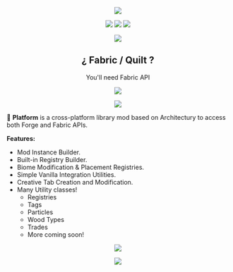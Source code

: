 <div style="text-align: center;">

  ![](https://media.discordapp.net/attachments/911030848432775269/1229223244700057623/Platform.png?ex=662ee65b&is=661c715b&hm=c488c0861de87794d95c9491fd814f877ed131a22ff98e8fb1a100d5de75d70c&=&format=webp&quality=lossless&width=1440&height=380)
  
  [![](https://img.shields.io/discord/648382392230215702?color=208fc6&label=%20&labelColor=1b74b6&logoColor=white&style=for-the-badge&logo=discord)](https://discord.com/invite/fTzK9SP) [![](https://img.shields.io/static/v1?label=&message=ItsBlackGear&color=208fc6&labelColor=1b74b6&style=for-the-badge&logo=x&logoColor=DDE4EF)](https://twitter.com/ItsBlackGear) [![](https://img.shields.io/endpoint?label=&color=208fc6&labelColor=1b74b6&style=for-the-badge&logo=Patreon&logoColor=white&url=https://shieldsio-patreon.vercel.app/api/?username=blackgear&type=patrons)](https://patreon.com/blackgear)

  ![](https://cdn.discordapp.com/attachments/1123494678365479003/1229261034964127754/image.png?ex=662f098d&is=661c948d&hm=ed46329493ade17828645c32daf53c27bf02c4ffb1105774c79e1137c3fe341f&)

  <h2 style="text-align: center">¿ Fabric / Quilt ?</h2>
  You'll need Fabric API

  [![](https://img.shields.io/badge/Requires_Fabric_API-white?style=for-the-badge&labelColor=1b74b6&color=208fc6)](https://www.curseforge.com/minecraft/mc-mods/fabric-api)

  
  ![](https://cdn.discordapp.com/attachments/1123494678365479003/1229261034964127754/image.png?ex=662f098d&is=661c948d&hm=ed46329493ade17828645c32daf53c27bf02c4ffb1105774c79e1137c3fe341f&)

</div>

🚀 **Platform** is a cross-platform library mod based on Architectury to access both Forge and Fabric APIs.

**Features:**
- Mod Instance Builder.
- Built-in Registry Builder.
- Biome Modification & Placement Registries.
- Simple Vanilla Integration Utilities.
- Creative Tab Creation and Modification.
- Many Utility classes!
    - Registries
    - Tags
    - Particles
    - Wood Types
    - Trades
    - More coming soon!

<div style="text-align: center;">

  ![](https://cdn.discordapp.com/attachments/1123494678365479003/1229261034964127754/image.png?ex=662f098d&is=661c948d&hm=ed46329493ade17828645c32daf53c27bf02c4ffb1105774c79e1137c3fe341f&)
  
  [![](https://media.discordapp.net/attachments/1123494678365479003/1229321304205955133/image.png?ex=662f41ae&is=661cccae&hm=a13154d64321d13b37b221a4573d88471d0a6644fd993a201d623aac40af6362&=&format=webp&quality=lossless&width=732&height=183)](https://www.bisecthosting.com/minecraft-servers)

</div>